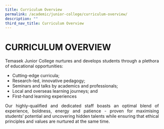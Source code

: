 ```yaml
---
title: Curriculum Overview
permalink: /academic/junior-college/curriculum-overview/
description: ""
third_nav_title: Curriculum Overview
---
```

# CURRICULUM OVERVIEW

<p style="text-align: justify;">Temasek Junior College nurtures and develops students through a plethora of educational opportunities:</p>

*   Cutting-edge curricula;
*   Research-led, innovative pedagogy;
*   Seminars and talks by academics and professionals;
*   Local and overseas learning journeys; and
*   First-hand learning experiences

<p style="text-align: justify;">Our highly-qualified and dedicated staff boasts an optimal blend of experience, boldness, energy and patience - proven for maximising students’ potential and uncovering hidden talents while ensuring that ethical principles and values are nurtured at the same time.</p>